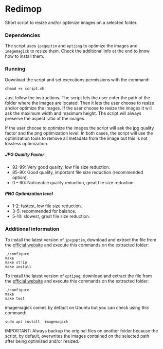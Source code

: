 # Redimop

Short script to resize and/or optimize images on a selected folder.

### Dependencies

The script uses `jpegoptim` and `optipng` to optimize the images and `imagemagick` to resize them. Check the additional info at the end to know how to install them. 

### Running

Download the script and set executions permissions with the command:

`chmod +x script.sh`

Just follow the instructions. The script lets the user enter the path of the folder where the images are located. Then it lets the user choose to resize and/or optimize the images. If the user choose to resize the images it will ask the maximum width and maximum height. The script will always preserve the aspect ratio of the images. 

If the user choose to optimize the images the script will ask the jpg quality factor and the png optimization level. In both cases, the script will use the optimization tools to remove all metadata from the image but this is not lossless optimization.

##### JPG Quality Factor

- 92-99: Very good quality, low file size reduction.
- 85-90: Good quality, important file size reduction (recommended option).
- 0 – 60: Noticeable quality reduction, great file size reduction. 

##### PNG Optimization level
- 1-2: fastest, low file size reduction.
- 3-5: recommended for balance. 
- 5-10: slowest, great file size reduction. 

### Additional information

To install the latest version of `jpegoptim`, download and extract the file from the [official website](http://www.kokkonen.net/tjko/projects.html#Jpegoptim) and execute this commands on the extracted folder:
```
./configure
make
make strip
make install
```
To install the latest version of `optipng`, download and extract the file from the [official website](http://optipng.sourceforge.net/) and execute this commands on the extracted folder:
```
./configure
make
make test
```
imagemagick comes by default on Ubuntu but you can check using this command:

`sudo apt install  imagemagick`

IMPORTANT: Always backup the original files on another folder because the script, by default, overwrites the images contained on the selected path after being optimized and/or resized. 
